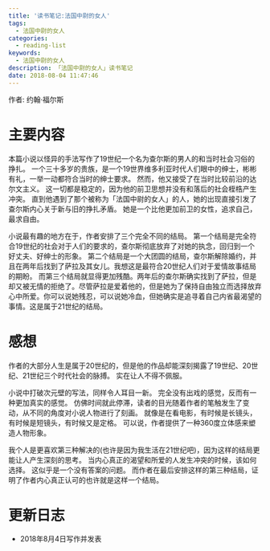 ```yaml
---
title: '读书笔记:法国中尉的女人'
tags:
  - 法国中尉的女人
categories:
  - reading-list
keywords:
  - 法国中尉的女人
description: 「法国中尉的女人」读书笔记
date: 2018-08-04 11:47:46
---
```





作者: 约翰·福尔斯

# 主要内容
本篇小说以怪异的手法写作了19世纪一个名为查尔斯的男人的和当时社会习俗的挣扎。
一个三十多岁的贵族，是一个19世界维多利亚时代人们眼中的绅士，彬彬有礼，一举一动都符合当时的绅士要求。
然而，他又接受了在当时比较前沿的达尔文主义。
这一切都是稳定的，因为他的前卫思想并没有和落后的社会桎梏产生冲突。
直到他遇到了那个被称为「法国中尉的女人」的人，她的出现直接引发了查尔斯内心关于新与旧的挣扎矛盾。
她是一个比他更加前卫的女性，追求自己，最求自由。

小说最有趣的地方在于，作者安排了三个完全不同的结局。
第一个结局是完全符合19世纪的社会对于人们的要求的，查尔斯彻底放弃了对她的执念，回归到一个好丈夫、好绅士的形象。
第二个结局是一个大团圆的结局，查尔斯解除婚约，并且在两年后找到了萨拉及其女儿。我想这是最符合20世纪人们对于爱情故事结局的期盼。
而第三个结局就显得更加残酷。两年后的查尔斯确实找到了萨拉，但是却又被无情的拒绝了。尽管萨拉是爱着他的，但是她为了保持自由独立而选择放弃心中所爱。你可以说她残忍，可以说她冷血，但她确实是追寻着自己内省最渴望的事情。这是属于21世纪的结局。



# 感想
作者的大部分人生是属于20世纪的，但是他的作品却能深刻揭露了19世纪、20世纪、21世纪三个时代社会的脉搏。
实在让人不得不佩服。

小说中打破次元壁的写法，同样令人耳目一新。
完全没有出戏的感觉，反而有一种更加真实的感觉。
仿佛时间就此停滞，读者的目光随着作者的笔触发生了变动，从不同的角度对小说人物进行了刻画。
就像是在看电影，有时候是长镜头，有时候是短镜头，有时候又是定格。
可以说，作者提供了一种360度立体感来塑造人物形象。

我个人是更喜欢第三种解决的(也许是因为我生活在21世纪吧)，因为这样的结局更能让人产生深刻的思考。
当内心真正的渴望和所爱的人发生冲突的时候，该如何选择。
这似乎是一个没有答案的问题。
而作者在最后安排这样的第三种结局，证明了作者内心真正认可的也许就是这样一个结局。

# 更新日志

- 2018年8月4日写作并发表
